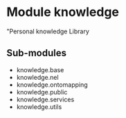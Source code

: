 Module knowledge
================
"Personal knowledge Library

Sub-modules
-----------
* knowledge.base
* knowledge.nel
* knowledge.ontomapping
* knowledge.public
* knowledge.services
* knowledge.utils
